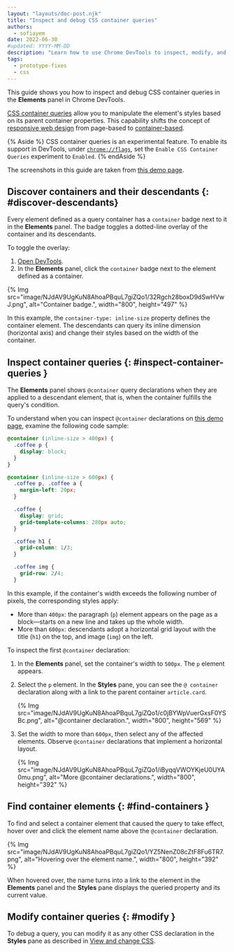 ```yaml
---
layout: "layouts/doc-post.njk"
title: "Inspect and debug CSS container queries"
authors:
  - sofiayem
date: 2022-06-30
#updated: YYYY-MM-DD
description: "Learn how to use Chrome DevTools to inspect, modify, and debug CSS container queries."
tags:
  - prototype-fixes
  - css
---
```


This guide shows you how to inspect and debug CSS container queries in the **Elements** panel in Chrome DevTools.

[CSS container queries](https://developer.mozilla.org/docs/Web/CSS/CSS_Container_Queries) allow you to manipulate the element's styles based on its parent container properties. This capability shifts the concept of [responsive web design][2] from page-based to [container-based](https://web.dev/new-responsive/).

{% Aside %}
CSS container queries is an experimental feature. To enable its support in DevTools, under [`chrome://flags`](chrome://flags), set the `Enable CSS Container Queries` experiment to `Enabled`.
{% endAside %}

The screenshots in this guide are taken from [this demo page](https://jec.fyi/demo/css-cq-coffee).

## Discover containers and their descendants {: #discover-descendants}

Every element defined as a query container has a `container` badge next to it in the **Elements** panel. The badge toggles a dotted-line overlay of the container and its descendants.

To toggle the overlay:

1. [Open DevTools][1].
1. In the **Elements** panel, click the `container` badge next to the element defined as a container.

{% Img src="image/NJdAV9UgKuN8AhoaPBquL7giZQo1/32Rgch28boxD9dSwHVwJ.png", alt="Container badge.", width="800", height="497" %}

In this example, the `container-type: inline-size` property defines the container element. The descendants can query its inline dimension (horizontal axis) and change their styles based on the width of the container.

## Inspect container queries {: #inspect-container-queries }

The **Elements** panel shows  `@container` query declarations when they are applied to a descendant element, that is, when the container fulfills the query's condition.

To understand when you can inspect `@container` declarations on [this demo page](https://jec.fyi/demo/css-cq-coffee), examine the following code sample:

```css
@container (inline-size > 400px) {
  .coffee p {
    display: block;
  }
}

@container (inline-size > 600px) {
  .coffee p, .coffee a {
    margin-left: 20px;
  }

  .coffee {
    display: grid;
    grid-template-columns: 280px auto;
  }

  .coffee h1 {
    grid-column: 1/3;
  }

  .coffee img {
    grid-row: 2/4;
  }
```

In this example, if the container's width exceeds the following number of pixels, the corresponding styles apply:

- More than `400px`: the paragraph (`p`) element appears on the page as a block—starts on a new line and takes up the whole width.
- More than `600px`: descendants adopt a horizontal grid layout with the title (`h1`) on the top, and image (`img`) on the left.

To inspect the first `@container` declaration:

1. In the **Elements** panel, set the container's width to `500px`. The `p` element appears.
1. Select the `p` element. In the **Styles** pane, you can see the `@ container` declaration along with a link to the parent container `article.card`.

   {% Img src="image/NJdAV9UgKuN8AhoaPBquL7giZQo1/c0jBYWpVuerGxsF0YSBc.png", alt="@container declaration.", width="800", height="569" %}

1. Set the width to more than `600px`, then select any of the affected elements. Observe `@container` declarations that implement a horizontal layout.

   {% Img src="image/NJdAV9UgKuN8AhoaPBquL7giZQo1/iByqqVWOYKjeU0UYA0mu.png", alt="More @container declarations.", width="800", height="392" %}

## Find container elements {: #find-containers }

To find and select a container element that caused the query to take effect, hover over and click the element name above the `@container` declaration.

{% Img src="image/NJdAV9UgKuN8AhoaPBquL7giZQo1/YZ5NenZ08cZtF8Fu6TR7.png", alt="Hovering over the element name.", width="800", height="392" %}

When hovered over, the name turns into a link to the element in the **Elements** panel and the **Styles** pane displays the queried property and its current value.

## Modify container queries {: #modify }

To debug a query, you can modify it as any other CSS declaration in the **Styles** pane as described in [View and change CSS](/docs/devtools/css/).

[1]: /docs/devtools/open
[2]: https://developer.mozilla.org/docs/Learn/CSS/CSS_layout/Responsive_Design
[3]: https://developer.mozilla.org/docs/Web/CSS/CSS_Container_Queries
